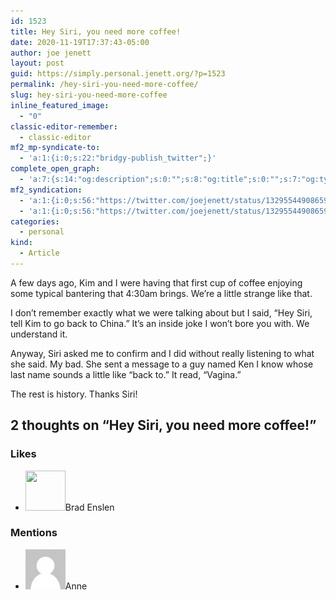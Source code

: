 ```yaml
---
id: 1523
title: Hey Siri, you need more coffee!
date: 2020-11-19T17:37:43-05:00
author: joe jenett
layout: post
guid: https://simply.personal.jenett.org/?p=1523
permalink: /hey-siri-you-need-more-coffee/
slug: hey-siri-you-need-more-coffee
inline_featured_image:
  - "0"
classic-editor-remember:
  - classic-editor
mf2_mp-syndicate-to:
  - 'a:1:{i:0;s:22:"bridgy-publish_twitter";}'
complete_open_graph:
  - 'a:7:{s:14:"og:description";s:0:"";s:8:"og:title";s:0:"";s:7:"og:type";s:0:"";s:12:"twitter:card";s:7:"summary";s:15:"twitter:creator";s:0:"";s:19:"twitter:description";s:0:"";s:8:"og:image";s:0:"";}'
mf2_syndication:
  - 'a:1:{i:0;s:56:"https://twitter.com/joejenett/status/1329554490865946624";}'
  - 'a:1:{i:0;s:56:"https://twitter.com/joejenett/status/1329554490865946624";}'
categories:
  - personal
kind:
  - Article
---
```

A few days ago, Kim and I were having that first cup of coffee enjoying some typical bantering that 4:30am brings. We’re a little strange like that.

I don’t remember exactly what we were talking about but I said, “Hey Siri, tell Kim to go back to China.” It’s an inside joke I won’t bore you with. We understand it.

Anyway, Siri asked me to confirm and I did without really listening to what she said. My bad. She sent a message to a guy named Ken I know whose last name sounds a little like “back to.” It read, “Vagina.”

The rest is history. Thanks Siri!
<h2 id="comments-title">2 thoughts on “<span>Hey Siri, you need more coffee!</span>”		</h2>


<ol class="commentlist">
</ol>
<div class="likes">
<h3>Likes</h3>
<ul class="mention-list linkback-like"><li class="webmention even thread-even depth-1 linkback-like-single u-like h-cite h-entry p-comment comment" id="comment-299">
<span class="p-author h-card"><a class="u-url" title="Brad Enslen liked this article on twitter.com." href="https://twitter.com/bradenslen"><img alt="" src="https://pbs.twimg.com/profile_images/84617460/mo128.gif" srcset="https://pbs.twimg.com/profile_images/84617460/mo128.gif 2x" class="avatar avatar-64 photo avatar-default local-avatar u-photo" itemprop="image" loading="lazy" width="64" height="64"></a><span class="hide-name p-name">Brad Enslen</span></span><a class="u-url __mPS2id" href="https://twitter.com/joejenett/status/1329554490865946624#favorited-by-22272829"></a>
</li></ul>
</div>
<div class="mentions">
<h3>Mentions</h3>
<ul class="mention-list linkback-mention"><li class="webmention odd alt thread-odd thread-alt depth-1 linkback-mention-single u-mention h-cite h-entry p-comment comment" id="comment-311">
<span class="p-author h-card"><img alt="" src="/images/mm.jpg"  class="avatar avatar-64 photo avatar-default local-avatar u-photo" itemprop="image" loading="lazy" width="64" height="64"><span class="hide-name p-name">Anne</span></span>
</li></ul></div>